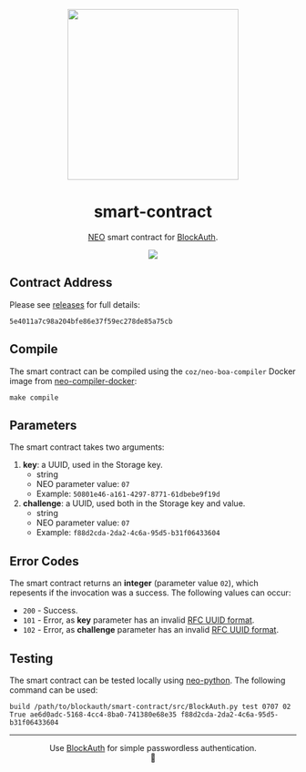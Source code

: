 <p align="center">
  <img 
    src="https://res.cloudinary.com/vidsy/image/upload/v1509658596/circle19_viaray.gif" 
    width="300px"
  >
</p>

<h1 align="center">smart-contract</h1>

<p align="center">
  <a href="https://neo.org/">NEO</a> smart contract for 
  <a href="https://blockauth.cc">BlockAuth</a>.
</p>

<p align="center">
  <a href="https://github.com/blockauth/smart-contract/releases">
    <img src="https://img.shields.io/github/tag/blockauth/smart-contract.svg?style=flat">
  </a>
</p>

## Contract Address

Please see [releases](https://github.com/blockauth/smart-contract/releases) for full details:

```
5e4011a7c98a204bfe86e37f59ec278de85a75cb
```

## Compile

The smart contract can be compiled using the `coz/neo-boa-compiler` Docker image
from [neo-compiler-docker](https://github.com/CityOfZion/neo-compiler-docker):

```
make compile
```

## Parameters

The smart contract takes two arguments:

1. **key**: a UUID, used in the Storage key.
    - string
    - NEO parameter value: `07`
    - Example: `50801e46-a161-4297-8771-61dbebe9f19d`
2. **challenge**: a UUID, used both in the Storage key and value.
    - string
    - NEO parameter value: `07`
    - Example: `f88d2cda-2da2-4c6a-95d5-b31f06433604`

## Error Codes

The smart contract returns an **integer** (parameter value `02`), which repesents if the 
invocation was a success. The following values can occur:

- `200` - Success.
- `101` - Error, as **key** parameter has an invalid [RFC UUID format](https://en.wikipedia.org/wiki/Universally_unique_identifier#Format).
- `102` - Error, as **challenge** parameter has an invalid [RFC UUID format](https://en.wikipedia.org/wiki/Universally_unique_identifier#Format).

## Testing

The smart contract can be tested locally using 
[neo-python](https://github.com/CityOfZion/neo-python). The following command can be used:

```
build /path/to/blockauth/smart-contract/src/BlockAuth.py test 0707 02 True ae6d0adc-5168-4cc4-8ba0-741380e68e35 f88d2cda-2da2-4c6a-95d5-b31f06433604
```

---

<p align="center">
  Use <a href="https://blockauth.cc">BlockAuth</a> for simple passwordless authentication.
  <br>
  🔐
</p>
